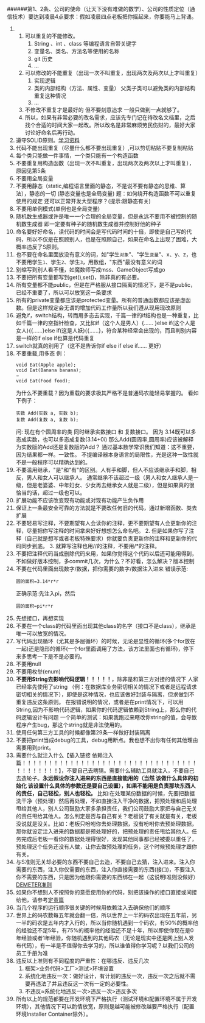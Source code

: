 ######第1、2条、公司的使命（让天下没有难做的数学）、公司的性质定位（通信技术）要达到凌晨4点要求：假如凌晨四点老板把你摇起来，你要能马上背诵。

1. 1. 可以重复的不能修改。
        1. String 、int 、class 等编程语言自带关键字
        2. 变量名、类名、方法名等使用的名称
        3. git 历史 
        4. ...
    2. 可以修改的不能重复（出现一次不叫重复，出现两次及两次以上才叫重复）
        1. 实现逻辑
        2. 类的内部结构（方法、属性、变量） 父类子类可以避免类的内部结构重复这种情况
        3. ...
    3. 不修改不重复才是最好的 但不要刻意追求 一般只做到一点就够了。
    4. 所以，如果有非常必要的改名需求，应该先专门记在待改名文档里，之后找个合适的时间大家一起改。所以改名是非常麻烦劳民伤财的，最好大家讨论好命名后再行动。
2. 遵守SOLID原则。[学习资料](https://www.jianshu.com/p/5f1dc9f7b57d)
3. 代码不能出现重复（尽量什么都不要出现重复）,可以剪切粘贴不要复制粘贴
4. 每个类只能做一件事情，一个类只能有一个构造函数
5. 不要重复用构造函数（出现一次不叫重复，出现两次及两次以上才叫重复），原因见第5条
6. 不要用全局变量
7. 不要用静态（static,编程语言里面的静态，不是说不要有静态的思维、算法），静态的一切 (静态变量也是全局变量)
	题：如何绕开构造函数不可以重复使用的规定 还可以正常开发大型程序？(提示:跟静态有关)
8. 不要用单例模式(单例也是全局变量)
9. 随机数生成器或许是唯一一个合理的全局变量，但是永远不要用不被控制的随机数生成器 即一定要有种子的随机数生成器并控制好他的种子 
10. 命名要好好命名，读代码的时间会是写代码时间的十倍，即使是自己写的代码，所以不仅是在照顾别人，也是在照顾自己，如果在命名上出现了困难，大概率违反了S原则。
11. 也不要在命名里面放没有意义的词，如"学生`对象`"、"学生`变量`"、x、y、z，也不要用学生`1`、学生`2`、学生`3`，用数组，"东西"最没有意义的词
12. 别缩写到别人看不懂，如魔数师写成mss、GameObject写成go
13. 不要把所有变量都写到get(),set()，除非真的有必要。
14. 所有变量都不能public，但是在严格服从接口隔离的情况下，是不是public，已经不重要了，所以可以放宽这一条要求
15. 所有的private变量都应该是protected变量。所有的普通函数都应该是虚函数。但是这样规定会无谓的增加代码工作量所以我们遵从现用现改原则
16. 避免if，switch结构，转而用多态去实现，千篇一律的if结构也是一种重复，比如千篇一律的空指针检查，又比如if（这个人是男人）{...... }else if(这个人是女人){{......}else if(这是人妖){{......}，符合某种经常会出现的，而且判别内容是一样的if else if也算是代码重复
17. switch就真的别用了（这不是告诉你if else if else if...... 更好）
18. 不要重载,用多态
    例：
    ```
    void Eat(Apple apple);
    void Eat(Banana banana);
    ⇒
    void Eat(Food food); 
    ```
    为什么不要重载？因为重载的要求极其严格不是普通码农能轻易掌握的。
    看如下例子：
    ```
    实数 Add(实数 a, 实数 b);
    复数 Add(复数 a, 复数 b);   
    ```
    问:
    现在有个圆周率的类 同时继承实数接口 和 复数接口。 
    因为 3.14既可以多态成实数，也可以多态成复数(3.14+0i)
    那么Add(圆周率,圆周率)应该被解释为实数版的Add还是复数版的Add？
    通过基本数学常识我们知道：这不重要，因为结果都一样。一致性。
    不提编译器本身语言的局限性，光是这种一致性就不是一般程序可以精确达到的。
19. 不要滥用继承，"是"和"有"的区别。人有手和脚，但人不应该继承手和脚，相反，男人和女人可以继承人。 通常继承不该超过一级（男人和女人继承人是一级，但是老婆婆、中年妇女、少女再去继承女人就是二级），但是如果真的很恰当的话，超过一级也可以。
20. 扩展功能不应该改变现有功能或对现有功能产生负作用
21. 保证上一条最安全可靠的方法就是不要改任何旧的代码，通过新增函数、类去扩展
21. 不要轻易写注释，不要期望有人会读你的注释，更不要期望有人会更新你的注释，尽量把你写注释的时间拿来好好想想怎么命名吧。
    2. 但是如果你写了注释（自己就是想写或者老板特殊要求）你就要负责更新你的注释和更新你的代码同步到底。
    3. 就算写注释也用//的注释，不要用/*的注释。
22. 不要把注释代码当成删除代码来用，如果你觉得这个代码以后还可能用得到，不如做好版本控制，多commit几次，为什么？不好看，怎么解决？版本控制
23. 不要在代码里面出现数字/数据，把你需要的数字/数据注入进来
    错误示范:
    ```
    圆的面积=3.14*r*r
    ```
    正确示范:先注入pi，然后
    ```
    圆的面积=pi*r*r
    ```
24. 先想接口，再想实现
25. 不要在一个class的代码里面出现其他class的名字（接口不是class），继承是唯一可以放宽的情况。
26. 写代码出现循环（尤其是多层循环）的时候，无论是显性的循环(多个for放在一起)还是隐形的循环(一个for里面调用了方法，该方法里面也有循环)，停下来多思考一下是不是必要的。
27. 不要用null
28. 不要用枚举(enum)
29. **不要用String去影响代码逻辑！！！！！**，除非是和第三方对接的情况下 人家已经率先使用了string （例：在数据库业务密切相关的情况下或者是远程请求密切相关的情况下），即使是这种情况，也应该做好封装与隔离，但求做到不重复违反这条原则。
在报错说明的情况，或者是在print情况下，可以用String,因为不影响代码逻辑，如果你的代码逻辑依赖到String上，那么你的代码逻辑设计有问题
一个简单的测试：如果我跑过来瞎改你string的值，会导致程序产生bug，那这个string就是非法使用的。
30. 使用任何第三方工具的时候都像第29条一样做好封装隔离
31. 不要把print当成debug的工具，debug用断点。我也想不出你有任何其他理由需要用到print。
32. 需要什么就注入什么【插入链接 依赖注入篇！！！！！！！！！！！！！！！！！！！！！！！！！！！！！！！！！！！！！！！！！】，不要自己去瞎猜。需要什么辅助工具就注入，不要自己去造轮子。**永远假设你注入进来的东西是直接能用的（当然 该做什么具体的初始化 该设置什么具体的参数还是要自己设置），如果不能用是负责那块东西人的责任，自己轻松，别人也轻松。**
比如:在处理某份数据的时候，先要把数据洗干净（预处理）然后再处理，不如直接注入干净的数据，把预处理和后处理甩给其他人，别人公司鼓励大家多承担责任，我们公司鼓励大家把与自己无关的责任甩给其他人。怎么判定是否与自己有关？老板说了有关就是有关，老板没说就是没关。比如：老板只吩咐你去处理数据，没有吩咐你去预处理数据，那你就设定注入进来的数据都是预处理好的，把预处理的责任甩给其他人。任务完成后老板一看你的数据处理得很好，发现其他同事都已经被委以重任了，预处理这个任务还没有人做，让你去做预处理的任务，这个时候预处理才跟你有关。
33. 与S准则无关却必要的东西不要自己去造，不要自己去猜，注入进来。注入你需要的东西，注入你仅需要的东西，注入你直接需要的东西(接口)，不要注入你不需要的东西，只是因为他跟你需要的东西绑在一起（这说明I准则没做好） [DEMETER准则](https://www.cnblogs.com/zh7791/p/7922960.html)
37. 如果你不想别人不按照你的意愿使用你的代码，别把该操作的接口直接或间接给他，请参考[定责篇](../../定责篇/定责篇.md)
34. 当几个程序的运行顺序很关键的时候用依赖注入去确保他们的顺序
35. 世界上的码农数每五年就会翻一倍，所以世界上一半的码农出现在五年前，另一半的码农是五年内才入行的，所以当你随机遇到一个码农，有50%的概率他的经验还不足5年，有75%的概率他的经验还不足十年，所以即使你现在是0年经验或者1年经验，你随机遇到的其他码农（无论是现实中还是网上别人发布代码），有一半是不值得你去学习的，所以谁值得你学习呢？以我们公司的员工手册为准
36. 违反以上准则有不同程度的严重性：在哪违反、违反几次
    1. 框架>业务代码>工厂>测试>环境设置
    2. 系统化地违反一次：做好设计，有计划的违反一次，违反一次之后就不需要再违法了并且违反这一次有一定的必要性。
    3. 不违反≈系统化地违反一次>违反一次>违反多次
38. 所有以上的规范都要在开发环境下严格执行（测试环境和配置环境不属于开发环境），其他情况下可以酌情放宽，原则是越可能被修改越要严格执行（配置环境Installer Container除外）。